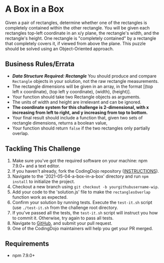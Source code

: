 # A Box in a Box

Given a pair of rectangles, determine whether one of the rectangles is completely contained within the other rectangle. You will be given each rectangles top-left coordinate in an x/y plane, the rectangle's width, and the rectangle's height. One rectangle is "completely contained" by a rectangle that completely covers it, if viewed from above the plane. This puzzle should be solved using an Object-Oriented approach.

## Business Rules/Errata

- ***Data Structure Required: Rectangle*** You should produce and compare `Rectangle` objects in your solution, not the raw rectangle measurements.
- The rectangle dimensions will be given in an array, in the format [(top left x coordinate), (top left y coordinate), (width), (height)].
- Your function should take two Rectangle objects as arguments.
- The units of width and height are irrelevant and can be ignored.
- **The coordinate system for this challenge is 2-dimensional, with x increasing from left to right, and y increasing from top to bottom.**
- Your final result should include a function that, given two sets of rectangle dimensions, returns a boolean value,
- Your function should return `false` if the two rectangles only partially overlap.


## Tackling This Challenge

1. Make sure you've got the required software on your machine: npm 7.9.0+ and a text editor.
1. If you haven't already, fork the CodingDojo repository ([INSTRUCTIONS](https://docs.github.com/en/github/getting-started-with-github/fork-a-repo)).
1. Navigate to the '2021-05-04-a-box-in-a-box' directory and run `npm install` to initialize the project.
1. Checkout a new branch using `git checkout -b yourgithubusername-wip`.
1. Add your code to the 'solution.js' file to make the `rectanglesOverlap` function work as expected.
1. Confirm your solution by running tests. Execute the `test-it.sh` script (use `./test-it.sh` from the challenge root directory.
1. If you've passed all the tests, the `test-it.sh` script will instruct you how to commit it. Otherwise, try again to pass all tests.
1. Navigate to [GitHub](https://github.com/codeconnector/CodingDojo), and submit your pull request.
1. One of the CodingDojo maintainers will help you get your PR merged.

## Requirements

- npm 7.9.0+

